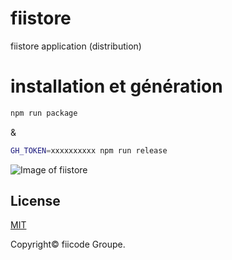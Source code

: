 # fiistore
 fiistore application (distribution)

# installation et génération 
```bash
npm run package
```
&

```bash
GH_TOKEN=xxxxxxxxxx npm run release
```

![Image of fiistore](https://firebasestorage.googleapis.com/v0/b/fiistore.appspot.com/o/Capture%20d%E2%80%99e%CC%81cran%202020-12-27%20a%CC%80%2022.53.22.png?alt=media&token=f09bae09-4444-4606-96b5-33d6a2fc6422)

## License
[MIT](https://choosealicense.com/licenses/mit/)

Copyright© fiicode Groupe.
